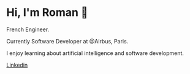 # Hi, I'm Roman 👋

French Engineer.

Currently Software Developer at @Airbus, Paris.

I enjoy learning about artificial intelligence and software development.

[Linkedin](https://www.linkedin.com/in/roman-bessouat-03a15618b/)
